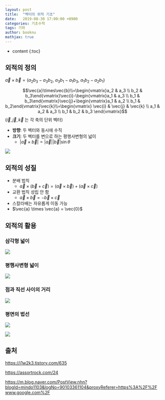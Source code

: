 ```yaml
---
layout: post
title:  "벡터의 외적 기초"
date:   2019-08-30 17:00:00 +0900
categories: 기초수학
tags: 기하
author: booknu
mathjax: true
---
```


* content
{:toc}
## 외적의 정의

$\vec{a}\times\vec{b} = (a_2b_3-a_3b_2,\ a_3b_1-a_1b_3,\ a_1b_2-a_2b_1)$

$$\vec{a}\times\vec{b}\\=\begin{vmatrix}a_2 & a_3 \\ b_2 & b_3\end{vmatrix}\vec{i}-\begin{vmatrix}a_1 & a_3 \\ b_1 & b_3\end{vmatrix}\vec{j}+\begin{vmatrix}a_1 & a_2 \\ b_1 & b_2\end{vmatrix}\vec{k}\\=\begin{vmatrix} \vec{i} & \vec{j} & \vec{k} \\ a_1 & a_2 & a_3 \\ b_1 & b_2 & b_3 \end{vmatrix}$$     $(\vec{i}, \vec{j}, \vec{k}$ 는 각 축의 단위 벡터$)$

- **방향**: 두 벡터와 동시에 수직
- **크기**: 두 벡터를 변으로 하는 평행사변형의 넓이
  - $\lvert\vec{a}\times\vec{b}\rvert = \lvert\vec{a}\rvert\lvert\vec{b}\rvert\sin\theta$

![]({{site.url}}/img/190830_OuterProduct/finger.png)

## 외적의 성질

- 분배 법칙
  - $\vec{a}\times(\vec{b}+\vec{c}) = (\vec{a}\times\vec{b})+(\vec{a}\times\vec{c})$
- 교환 법칙 성립 안 함
  - $\vec{a}\times\vec{b} = -\vec{b}\times\vec{c}$
- 스칼라배는 자유롭게 이동 가능
- $\vec{a} \times \vec{a} = \vec{0}$



## 외적의 활용

### 삼각형 넓이

![]({{site.url}}/img/190830_OuterProduct/tri.png)



### 평행사변형 넓이

![]({{site.url}}/img/190830_OuterProduct/parallel.png)



### 점과 직선 사이의 거리

![]({{site.url}}/img/190830_OuterProduct/dist.png)



### 평면의 법선

![]({{site.url}}/img/190830_OuterProduct/normal1.png)

![]({{site.url}}/img/190830_OuterProduct/normal2.png)



## 출처

https://j1w2k3.tistory.com/635

https://assortrock.com/24

https://m.blog.naver.com/PostView.nhn?blogId=mindo1103&logNo=90103361104&proxyReferer=https%3A%2F%2Fwww.google.com%2F